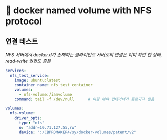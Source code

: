 # 󰏢 docker named volume with NFS protocol




## 연결 테스트

_NFS 서버에서 docker.d가 존재하는 클라이언트 서버로의 연결은 이미 확인 한 상태, read-write 권한도 충분_

``` docker-compose.yml
services:
  nfs_test_service:
    image: ubuntu:latest
    container_name: nfs_test_container
    volumes:
      - nfs-volume:/iamvolume
    command: tail -f /dev/null      # 이걸 해야 컨테이너가 종료되지 않음

volumes:
  nfs-volume:
    driver_opts:
      type: "nfs"
      o: "addr=10.71.127.55,rw"
      device: ":/CBPROMAKER4/sy/docker-volumes/patent/v2"
```

